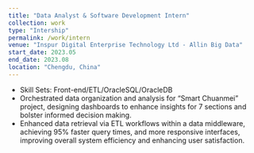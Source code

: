 ```yaml
---
title: "Data Analyst & Software Development Intern"
collection: work
type: "Intership"
permalink: /work/intern
venue: "Inspur Digital Enterprise Technology Ltd - Allin Big Data"
start_date: 2023.05
end_date: 2023.08
location: "Chengdu, China"
---
```


- Skill Sets: Front-end/ETL/OracleSQL/OracleDB
- Orchestrated data organization and analysis for “Smart Chuanmei” project, designing dashboards to enhance
  insights for 7 sections and bolster informed decision making.
- Enhanced data retrieval via ETL workflows within a data middleware, achieving 95% faster query times, and
  more responsive interfaces, improving overall system efficiency and enhancing user satisfaction.
